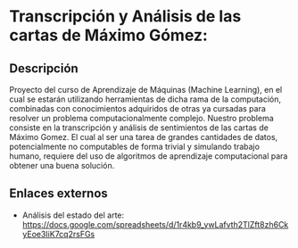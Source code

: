 # Transcripción y Análisis de las cartas de Máximo Gómez:

## Descripción
Proyecto del curso de Aprendizaje de Máquinas (Machine Learning), en el cual se estarán utilizando herramientas de dicha rama de la computación, combinadas con
conocimientos adquiridos de otras ya cursadas para resolver un problema computacionalmente complejo. Nuestro problema consiste en la transcripción y análisis de sentimientos de las cartas de Máximo Gomez. El cual
al ser una tarea de grandes cantidades de datos, potencialmente no computables de forma trivial y simulando trabajo humano, requiere del uso de algoritmos de aprendizaje computacional para 
obtener una buena solución.

## Enlaces externos
- Análisis del estado del arte: https://docs.google.com/spreadsheets/d/1r4kb9_ywLafvth2TlZft8zh6CkyEoe3IiK7cq2rsFGs
